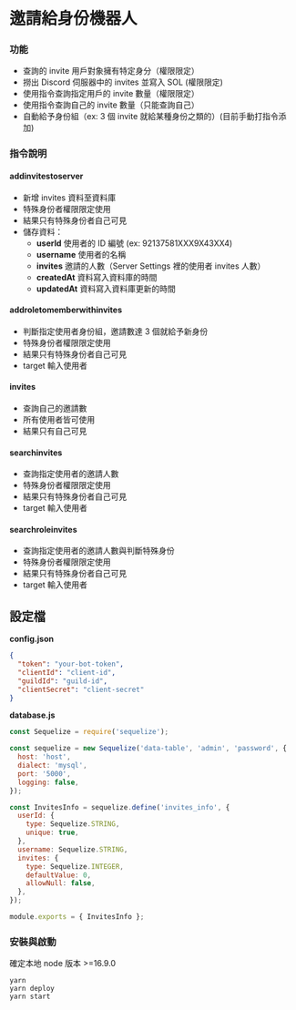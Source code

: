 # 邀請給身份機器人

### 功能

- 查詢的 invite 用戶對象擁有特定身分（權限限定）
- 撈出 Discord 伺服器中的 invites 並寫入 SOL (權限限定)
- 使用指令查詢指定用戶的 invite 數量（權限限定）
- 使用指令查詢自己的 invite 數量（只能查詢自己）
- 自動給予身份組（ex: 3 個 invite 就給某種身份之類的）(目前手動打指令添加)

### 指令說明

#### addinvitestoserver

- 新增 invites 資料至資料庫
- 特殊身份者權限限定使用
- 結果只有特殊身份者自己可見
- 儲存資料：
  - **userId** 使用者的 ID 編號 (ex: 92137581XXX9X43XX4)
  - **username** 使用者的名稱
  - **invites** 邀請的人數（Server Settings 裡的使用者 invites 人數）
  - **createdAt** 資料寫入資料庫的時間
  - **updatedAt** 資料寫入資料庫更新的時間

#### addroletomemberwithinvites

- 判斷指定使用者身份組，邀請數達 3 個就給予新身份
- 特殊身份者權限限定使用
- 結果只有特殊身份者自己可見
- target 輸入使用者

#### invites

- 查詢自己的邀請數
- 所有使用者皆可使用
- 結果只有自己可見

#### searchinvites

- 查詢指定使用者的邀請人數
- 特殊身份者權限限定使用
- 結果只有特殊身份者自己可見
- target 輸入使用者

#### searchroleinvites

- 查詢指定使用者的邀請人數與判斷特殊身份
- 特殊身份者權限限定使用
- 結果只有特殊身份者自己可見
- target 輸入使用者

## 設定檔

**config.json**

```json
{
  "token": "your-bot-token",
  "clientId": "client-id",
  "guildId": "guild-id",
  "clientSecret": "client-secret"
}
```

**database.js**

```js
const Sequelize = require('sequelize');

const sequelize = new Sequelize('data-table', 'admin', 'password', {
  host: 'host',
  dialect: 'mysql',
  port: '5000',
  logging: false,
});

const InvitesInfo = sequelize.define('invites_info', {
  userId: {
    type: Sequelize.STRING,
    unique: true,
  },
  username: Sequelize.STRING,
  invites: {
    type: Sequelize.INTEGER,
    defaultValue: 0,
    allowNull: false,
  },
});

module.exports = { InvitesInfo };
```

### 安裝與啟動

確定本地 node 版本 >=16.9.0

```
yarn
yarn deploy
yarn start
```
